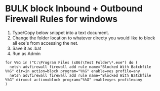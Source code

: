 # BULK block Inbound + Outbound Firewall Rules for windows

1) Type/Copy below snippet into a text document.
2) Change the folder location to whatever directy you would like to block all exe's from accessing the net.
2) Save it as <Whatever>.bat
3) Run as Admin

```
for %%G in ("C:\Program Files (x86)\Test Folder\*.exe") do (
  netsh advfirewall firewall add rule name="Blocked With Batchfile %%G" dir=in action=block program="%%G" enable=yes profile=any
  netsh advfirewall firewall add rule name="Blocked With Batchfile %%G" dir=out action=block program="%%G" enable=yes profile=any
)
```
